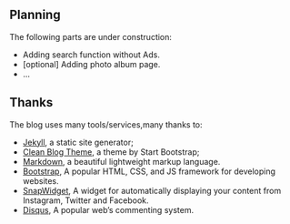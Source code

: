 
## Planning
The following parts are under construction:
* Adding search function without Ads.
* [optional] Adding photo album page.
* ...


## Thanks

The blog uses many tools/services,many thanks to:

* [Jekyll](http://jekyllrb.com/), a static site generator;
* [Clean Blog Theme](https://github.com/BlackrockDigital/startbootstrap-clean-blog-jekyll), a theme by Start Bootstrap;
* [Markdown](https://daringfireball.net/projects/markdown/), a beautiful lightweight markup language.
* [Bootstrap](http://getbootstrap.com), A popular HTML, CSS, and JS framework for developing websites.
* [SnapWidget](https://snapwidget.com/), A widget for automatically displaying your content from Instagram, Twitter and Facebook.
* [Disqus](https://disqus.com/), A popular web’s commenting system.

